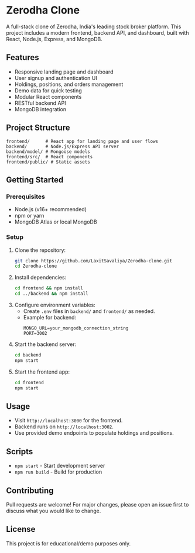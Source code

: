 # Zerodha Clone

A full-stack clone of Zerodha, India's leading stock broker platform. This project includes a modern frontend, backend API, and dashboard, built with React, Node.js, Express, and MongoDB.

## Features
- Responsive landing page and dashboard
- User signup and authentication UI
- Holdings, positions, and orders management
- Demo data for quick testing
- Modular React components
- RESTful backend API
- MongoDB integration

## Project Structure
```
frontend/      # React app for landing page and user flows
backend/       # Node.js/Express API server
backend/model/ # Mongoose models
frontend/src/  # React components
frontend/public/ # Static assets
```

## Getting Started

### Prerequisites
- Node.js (v16+ recommended)
- npm or yarn
- MongoDB Atlas or local MongoDB

### Setup
1. Clone the repository:
   ```sh
   git clone https://github.com/LaxitSavaliya/Zerodha-clone.git
   cd Zerodha-clone
   ```
2. Install dependencies:
   ```sh
   cd frontend && npm install
   cd ../backend && npm install
   ```
3. Configure environment variables:
   - Create `.env` files in `backend/` and `frontend/` as needed.
   - Example for backend:
     ```env
     MONGO_URL=your_mongodb_connection_string
     PORT=3002
     ```
4. Start the backend server:
   ```sh
   cd backend
   npm start
   ```
5. Start the frontend app:
   ```sh
   cd frontend
   npm start
   ```

## Usage
- Visit `http://localhost:3000` for the frontend.
- Backend runs on `http://localhost:3002`.
- Use provided demo endpoints to populate holdings and positions.

## Scripts
- `npm start` - Start development server
- `npm run build` - Build for production

## Contributing
Pull requests are welcome! For major changes, please open an issue first to discuss what you would like to change.

## License
This project is for educational/demo purposes only.
